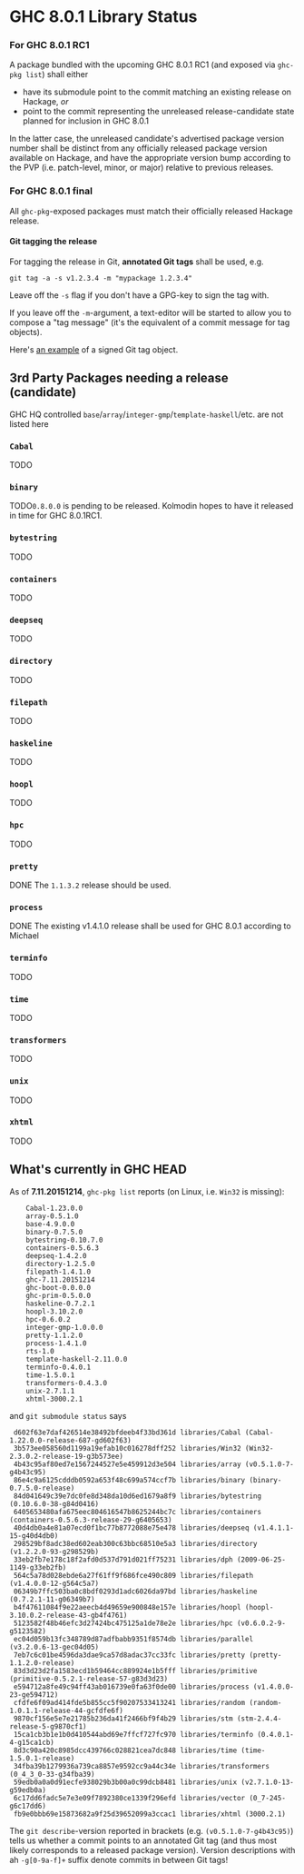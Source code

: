 # GHC 8.0.1 Library Status

### For GHC 8.0.1 RC1


A package bundled with the upcoming GHC 8.0.1 RC1 (and exposed via `ghc-pkg list`) shall either

- have its submodule point to the commit matching an existing release on Hackage, *or*
- point to the commit representing the unreleased release-candidate state planned for inclusion in GHC 8.0.1


In the latter case, the unreleased candidate's advertised package version number shall be distinct from any officially released package version available on Hackage, and have the appropriate version bump according to the PVP (i.e. patch-level, minor, or major) relative to previous releases.

### For GHC 8.0.1 final


All `ghc-pkg`-exposed packages must match their officially released Hackage release.

#### Git tagging the release


For tagging the release in Git, **annotated Git tags** shall be used, e.g.

```wiki
git tag -a -s v1.2.3.4 -m "mypackage 1.2.3.4"
```


Leave off the `-s` flag if you don't have a GPG-key to sign the tag with.


If you leave off the `-m`-argument, a text-editor will be started to allow you to compose a "tag message" (it's the equivalent of a commit message for tag objects).


Here's [ an example](https://git.haskell.org/packages/deepseq.git/tag/c32a156c8dafaea05e91563afe2f72ad3590f57b) of a signed Git tag object.

## 3rd Party Packages needing a release (candidate)


GHC HQ controlled `base`/`array`/`integer-gmp`/`template-haskell`/etc. are not listed here

### `Cabal`

[](http://hackage.haskell.org/package/Cabal)

TODO

### `binary`

[](http://hackage.haskell.org/package/binary)

TODO`0.8.0.0` is pending to be released. Kolmodin hopes to have it released in time for GHC 8.0.1RC1.

### `bytestring`

[](http://hackage.haskell.org/package/bytestring)

TODO

### `containers`

[](http://hackage.haskell.org/package/containers)

TODO

### `deepseq`

[](http://hackage.haskell.org/package/deepseq)

TODO

### `directory`

[](http://hackage.haskell.org/package/directory)

TODO

### `filepath`

[](http://hackage.haskell.org/package/filepath)

TODO

### `haskeline`

[](http://hackage.haskell.org/package/haskeline)

TODO

### `hoopl`

[](http://hackage.haskell.org/package/hoopl)

TODO

### `hpc`

[](http://hackage.haskell.org/package/hpc)

TODO

### `pretty`

[](http://hackage.haskell.org/package/pretty)

DONE The `1.1.3.2` release should be used.

### `process`

[](http://hackage.haskell.org/package/process)

DONE The existing v1.4.1.0 release shall be used for GHC 8.0.1 according to Michael

### `terminfo`

[](http://hackage.haskell.org/package/terminfo)

TODO

### `time`

[](http://hackage.haskell.org/package/time)

TODO

### `transformers`

[](http://hackage.haskell.org/package/transformers)

TODO

### `unix`

[](http://hackage.haskell.org/package/unix)

TODO

### `xhtml`

[](http://hackage.haskell.org/package/xhtml)

TODO

## What's currently in GHC HEAD


As of **7.11.20151214**, `ghc-pkg list` reports (on Linux, i.e. `Win32` is missing):

```wiki
    Cabal-1.23.0.0
    array-0.5.1.0
    base-4.9.0.0
    binary-0.7.5.0
    bytestring-0.10.7.0
    containers-0.5.6.3
    deepseq-1.4.2.0
    directory-1.2.5.0
    filepath-1.4.1.0
    ghc-7.11.20151214
    ghc-boot-0.0.0.0
    ghc-prim-0.5.0.0
    haskeline-0.7.2.1
    hoopl-3.10.2.0
    hpc-0.6.0.2
    integer-gmp-1.0.0.0
    pretty-1.1.2.0
    process-1.4.1.0
    rts-1.0
    template-haskell-2.11.0.0
    terminfo-0.4.0.1
    time-1.5.0.1
    transformers-0.4.3.0
    unix-2.7.1.1
    xhtml-3000.2.1
```


and `git submodule status` says

```wiki
 d602f63e7daf426514e38492bfdeeb4f33bd361d libraries/Cabal (Cabal-1.22.0.0-release-687-gd602f63)
 3b573ee058560d1199a19efab10c016278dff252 libraries/Win32 (Win32-2.3.0.2-release-19-g3b573ee)
 4b43c95af80ed7e1567244527e5e459912d3e504 libraries/array (v0.5.1.0-7-g4b43c95)
 86e4c9a6125cdddb0592a653f48c699a574ccf7b libraries/binary (binary-0.7.5.0-release)
 84d041649c39e7dc0fe8d348da10d6ed1679a8f9 libraries/bytestring (0.10.6.0-38-g84d0416)
 6405653480afa675eec804616547b8625244bc7c libraries/containers (containers-0.5.6.3-release-29-g6405653)
 40d4db0a4e81a07ecd0f1bc77b8772088e75e478 libraries/deepseq (v1.4.1.1-15-g40d4db0)
 298529bf8adc38ed602eab300c63bbc68510e5a3 libraries/directory (v1.2.2.0-93-g298529b)
 33eb2fb7e178c18f2afd0d537d791d021ff75231 libraries/dph (2009-06-25-1149-g33eb2fb)
 564c5a78d028ebde6a27f61ff9f686fce490c809 libraries/filepath (v1.4.0.0-12-g564c5a7)
 06349b7ffc503ba0c8bdf0293d1adc6026da97bd libraries/haskeline (0.7.2.1-11-g06349b7)
 b4f47611084f9e22aeecb4d49659e900848e157e libraries/hoopl (hoopl-3.10.0.2-release-43-gb4f4761)
 5123582f48b46efc3d27424bc475125a1de78e2e libraries/hpc (v0.6.0.2-9-g5123582)
 ec04d059b13fc348789d87adfbabb9351f8574db libraries/parallel (v3.2.0.6-13-gec04d05)
 7eb7c6c01be4596da3dae9ca57d8adac37cc33fc libraries/pretty (pretty-1.1.2.0-release)
 83d3d23d2fa1583ecd1b59464cc889924e1b5fff libraries/primitive (primitive-0.5.2.1-release-57-g83d3d23)
 e594712a8fe49c94ff43ab016739e0fa63f0de00 libraries/process (v1.4.0.0-23-ge594712)
 cfdfe6f09ad414fde5b855cc5f90207533413241 libraries/random (random-1.0.1.1-release-44-gcfdfe6f)
 9870cf156e5e7e21785b236da41f2466bf9f4b29 libraries/stm (stm-2.4.4-release-5-g9870cf1)
 15ca1cb3b1e1b0d410544abd69e7ffcf727fc970 libraries/terminfo (0.4.0.1-4-g15ca1cb)
 8d3c90a420c8985dcc439766c028821cea7dc848 libraries/time (time-1.5.0.1-release)
 34fba39b1279936a739ca8857e9592cc9a44c34e libraries/transformers (0_4_3_0-33-g34fba39)
 59edb0a0a0d91ecfe938029b3b00a0c99dcb8481 libraries/unix (v2.7.1.0-13-g59edb0a)
 6c17dd6fadc5e7e3e09f7892380ce1339f296efd libraries/vector (0_7-245-g6c17dd6)
 fb9e0bbb69e15873682a9f25d39652099a3ccac1 libraries/xhtml (3000.2.1)
```


The `git describe`-version reported in brackets (e.g. `(v0.5.1.0-7-g4b43c95)`) tells us whether a commit points to an annotated Git tag (and thus most likely corresponds to a released package version). Version descriptions with ah `-g[0-9a-f]+` suffix denote commits in between Git tags!
